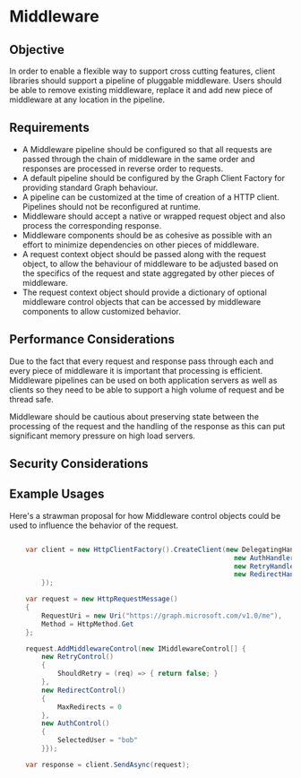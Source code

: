 # Middleware

## Objective

In order to enable a flexible way to support cross cutting features, client libraries should support a pipeline of pluggable middleware.  Users should be able to remove existing middleware, replace it and add new piece of middleware at any location in the pipeline.  

## Requirements

- A Middleware pipeline should be configured so that all requests are passed through the chain of middleware in the same order and responses are processed in reverse order to requests.  
- A default pipeline should be configured by the Graph Client Factory for providing standard Graph behaviour.
- A pipeline can be customized at the time of creation of a HTTP client.  Pipelines should not be reconfigured at runtime.
- Middleware should accept a native or wrapped request object and also process the corresponding response.
- Middleware components should be as cohesive as possible with an effort to minimize dependencies on other pieces of middleware.
- A request context object should be passed along with the request object, to allow the behaviour of middleware to be adjusted based on the specifics of the request and state aggregated by other pieces of middleware.
- The request context object should provide a dictionary of optional middleware control objects that can be accessed by middleware components to allow customized behavior.  

## Performance Considerations

Due to the fact that every request and response pass through each and every piece of middleware it is important that processing is efficient.  Middleware pipelines can be used on both application servers as well as clients so they need to be able to support a high volume of request and be thread safe.

Middleware should be cautious about preserving state between the processing of the request and the handling of the response as this can put significant memory pressure on high load servers.

## Security Considerations


## Example Usages

Here's a strawman proposal for how Middleware control objects could be used to influence the behavior of the request.

```csharp

    var client = new HttpClientFactory().CreateClient(new DelegatingHandler[] {
                                                        new AuthHandler(),
                                                        new RetryHandler(),
                                                        new RedirectHandler()
        });

    var request = new HttpRequestMessage()
    {
        RequestUri = new Uri("https://graph.microsoft.com/v1.0/me"),
        Method = HttpMethod.Get
    };

    request.AddMiddlewareControl(new IMiddlewareControl[] {
        new RetryControl()
        {
            ShouldRetry = (req) => { return false; }
        },
        new RedirectControl()
        {
            MaxRedirects = 0
        },
        new AuthControl()
        {
            SelectedUser = "bob"
        }});

    var response = client.SendAsync(request);

```
